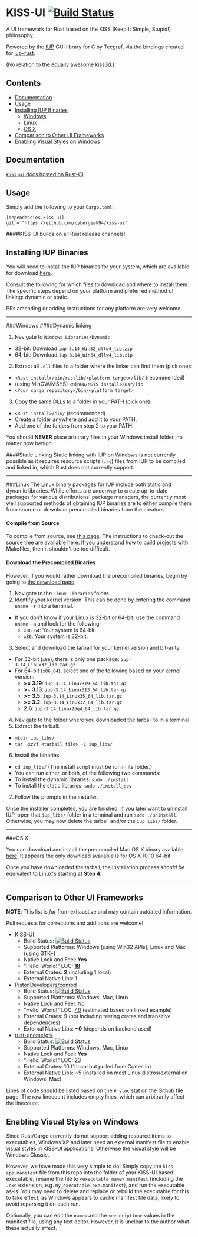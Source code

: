 KISS-UI [![Build Status](https://travis-ci.org/cybergeek94/kiss-ui.svg?branch=master)](https://travis-ci.org/cybergeek94/kiss-ui)
=========
A UI framework for Rust based on the KISS (Keep It Simple, Stupid!) philosophy.

Powered by the [IUP][iup] GUI library for C by Tecgraf, via the bindings created for [iup-rust][iup-rust].

(No relation to the equally awesome [kiss3d][kiss3d].)

[kiss3d]: https://github.com/sebcrozet/kiss3d
[iup]: http://webserver2.tecgraf.puc-rio.br/iup/
[iup-rust]: https://github.com/dcampbell24/iup-rust

Contents
--------

* [Documentation](#documentation)
* [Usage](#usage)
* [Installing IUP Binaries](#installing-iup-binaries)
  * [Windows](#windows)
  * [Linux](#linux)
  * [OS X](#os-x)
* [Comparison to Other UI Frameworks](#comparison-to-other-ui-frameworks)
* [Enabling Visual Styles on Windows](#enabling-visual-styles-on-windows)

Documentation
-------------
[`kiss-ui` docs hosted on Rust-CI](http://rust-ci.org/cybergeek94/kiss-ui/doc/kiss_ui/)

Usage
-----

Simply add the following to your `Cargo.toml`:

```
[dependencies.kiss-ui]
git = "https://github.com/cybergeek94/kiss-ui"
```

####KISS-UI builds on all Rust release channels!

[iup-dl]: http://sourceforge.net/projects/iup/files/3.14/

Installing IUP Binaries
-------------------

You will need to install the IUP binaries for your system, which are available for download [here][iup-dl]. 

Consult the following for which files to download and where to install them. The specific steps depend on your platform and preferred method of linking: dynamic or static.

PRs amending or adding instructions for any platform are very welcome.

***
###Windows
####Dynamic linking
1. Navigate to `Windows Libraries/Dynamic`
  * 32-bit: Download `iup-3.14_Win32_dllw4_lib.zip`
  * 64-bit: Download `iup-3.14_Win64_dllw4_lib.zip`
2. Extract all `.dll` files to a folder where the linker can find them (pick one):
  * `<Rust install>/bin/rustlib/<platform target>/lib/` (recommended)
  * (using MinGW/MSYS) `<MinGW/MSYS install>/usr/lib`
  * `<Your cargo repository>/bin/<platform target>`
3. Copy the same DLLs to a folder in your PATH (pick one):
  * `<Rust install>/bin/` (recommended)
  * Create a folder anywhere and add it to your PATH.
  * Add one of the folders from step 2 to your PATH.

You should **NEVER** place arbitrary files in your Windows install folder, no matter how benign.

####Static Linking
Static linking with IUP on Windows is not currently possible as it requires resource scripts (`.rc`) files from IUP to be compiled and linked in, which Rust does not currently support.

***
###Linux
The Linux binary packages for IUP include both static and dynamic libraries. While efforts are underway to create up-to-date packages for various distributions' package managers, the currently most well supported methods of obtaining IUP binaries are to either compile them from source or download precompiled binaries from the creators.


#### Compile from Source
To compile from source, see [this page][iup-compile]. The instructions to check-out the source tree are available [here][iup-source]. If you understand how to build projects with Makefiles, then it shouldn't be too difficult.

#### Download the Precompiled Binaries
However, if you would rather download the precompiled binaries, begin by going to [the download page][iup-dl].

1. Navigate to the `Linux Libraries` folder.
2. Identify your kernel version. This can be done by entering the command `uname -r` into a terminal.
  * If you don't know if your Linux is 32-bit or 64-bit, use the command `uname -a` and look for the following:
    * `x86_64`: Your system is 64-bit.
    * `x86`: Your system is 32-bit.
3. Select and download the tarball for your kernel version and bit-arity.
  * For 32-bit (`x86`), there is only one package: `iup-3.14_Linux32_lib.tar.gz`
  * For 64-bit (`x86_64`), select one of the following based on your kernel version:
    * **>= 3.19**: `iup-3.14_Linux319_64_lib.tar.gz`
    * **>= 3.13**: `iup-3.14_Linux313_64_lib.tar.gz`
    * **>= 3.5**: `iup-3.14_Linux35_64_lib.tar.gz`
    * **>= 3.2**: `iup-3.14_Linux32_64_lib.tar.gz`
    * **2.6**: `iup-3.14_Linux26g4_64_lib.tar.gz`
4. Navigate to the folder where you downloaded the tarball to in a terminal.
5. Extract the tarball:
  * `mkdir iup_libs/`
  * `tar -xzvf <tarball file> -C iup_libs/`
6. Install the binaries:
  * `cd iup_libs/` (The install script must be run in its folder.)
  * You can run either, or both, of the following two commands:
  * To install the dynamic libraries: `sudo ./install`
  * To install the static libraries: `sudo ./install_dev`
7. Follow the prompts in the installer.

Once the installer completes, you are finished. If you later want to uninstall IUP, open that `iup_libs/` folder in a terminal and run `sudo ./uninstall`. Otherwise, you may now delete the tarball and/or the `iup_libs/` folder.

[iup-compile]: http://webserver2.tecgraf.puc-rio.br/iup/en/guide.html#buildlib
[iup-source]: http://webserver2.tecgraf.puc-rio.br/iup/en/svn.html
***
###OS X

You can download and install the precompiled Mac OS X binary available [here][os-x]. It appears the only download available is for OS X 10.10 64-bit.

Once you have downloaded the tarball, the installation process *should be* equivalent to Linux's starting at **Step 4**.

[os-x]: http://sourceforge.net/projects/iup/files/3.14/Other%20Libraries/

***

Comparison to Other UI Frameworks
---------------------------------
**NOTE**: This list is *far* from exhaustive and may contain outdated information.

Pull requests for corrections and additions are welcome!

* KISS-UI
  * Build Status: [![Build Status](https://travis-ci.org/cybergeek94/kiss-ui.svg?branch=master)](https://travis-ci.org/cybergeek94/kiss-ui)
  * Supported Platforms: Windows (using Win32 APIs), Linux and Mac (using GTK+)
  * Native Look and Feel: **Yes**
  * "Hello, World!" LOC: **[18][kiss-ui-hw]**
  * External Crates: **2** (including 1 local)
  * External Native Libs: 1
* [PistonDevelopers/conrod][conrod]
  * Build Status: [![Build Status](https://travis-ci.org/PistonDevelopers/conrod.svg?branch=master)](https://travis-ci.org/PistonDevelopers/conrod)
  * Supported Platforms: Windows, Mac, Linux
  * Native Look and Feel: No
  * "Hello, World!" LOC: [40][conrod-hw] (estimated based on linked example)
  * External Crates: 9 (not including testing crates and transitive dependencies)
  * External Native Libs: **~0** (depends on backend used)
* [rust-gnome/gtk][rgtk]
  * Build Status: [![Build Status](https://travis-ci.org/rust-gnome/gtk.png?branch=master)](https://travis-ci.org/rust-gnome/gtk)
  * Supported Platforms: Windows, Mac, Linux
  * Native Look and Feel: **Yes**
  * "Hello, World!" LOC: [23][rust-gnome-hw]
  * External Crates: 10 (1 local but pulled from Crates.io)
  * External Native Libs: ~5 (installed on most Linux distros/external on Windows, Mac)

Lines of code should be listed based on the `# sloc` stat on the Github file page. The raw linecount includes empty lines, which can arbitrarily affect the linecount.

Enabling Visual Styles on Windows
---------------------------------
Since Rust/Cargo currently do not support adding resource items to executables, Windows XP and later need an external manifest file to enable visual styles in KISS-UI applications. Otherwise the visual style will be Windows Classic.

However, we have made this very simple to do! Simply copy the `kiss-app.manifest` file from this repo into the folder of your KISS-UI based executable, rename the file to `<executable name>.manifest` (including the `.exe` extension, e.g. `my_executable.exe.manifest`), and run the executable as-is. You may need to delete and replace or rebuild the executable for this to take effect, as Windows appears to cache manifest file data, likely to avoid reparsing it on each run.

Optionally, you can edit the `name=` and the `<description>` values in the manifest file, using any text editor. However, it is unclear to the author what these actually affect.
  
[kiss-ui-hw]: https://github.com/cybergeek94/kiss-ui/blob/master/examples/window_test.rs

[conrod]: https://github.com/PistonDevelopers/conrod
[conrod-hw]: https://github.com/PistonDevelopers/conrod/blob/master/examples/counter.rs

[rust-gnome-hw]: https://github.com/rust-gnome/examples/blob/master/src/basic.rs

[rgtk]: https://github.com/rust-gnome/gtk


